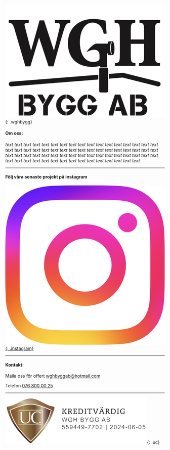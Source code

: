 ![wgh](/wghbygg.jpg){: .wghbygg}

#### Om oss:

 _text text text text text text text text text text text text text text text text text text text text text text text text text text text text text text text text text text text text text text text text text text text text text text text text text text text text text text text text text text text text text text text text text text_

---

<!--
[Bilder från tidigare jobb](./bilder.md)

* * *
-->

#### Följ våra senaste projekt på instagram

[![instagram](ig_logo.png){: .instagram}](https://www.instagram.com/oscarweingartshofer/)

---

#### Kontakt:

Maila oss för offert [wghbyggab@hotmail.com](mailto:wghbyggab@hotmail.com)

Telefon [076 800 00 25](tel:+46768000025)

---

![UC](/UC.png){: .uc}
